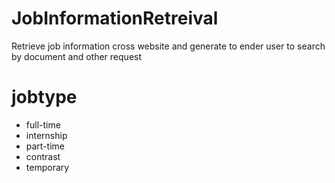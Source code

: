 # JobInformationRetreival
Retrieve job information cross website and generate to ender user to search by document and other request

# jobtype
* full-time
* internship
* part-time
* contrast
* temporary
